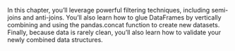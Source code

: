 In this chapter, you’ll leverage powerful filtering techniques, including semi-joins and anti-joins. 
You’ll also learn how to glue DataFrames by vertically combining and using the pandas.concat function to create new datasets. 
Finally, because data is rarely clean, you’ll also learn how to validate your newly combined data structures.
